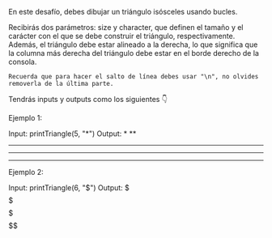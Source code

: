 En este desafío, debes dibujar un triángulo isósceles usando bucles.

Recibirás dos parámetros: size y character, que definen el tamaño y el carácter con el que se debe construir el triángulo, respectivamente. Además, el triángulo debe estar alineado a la derecha, lo que significa que la columna más derecha del triángulo debe estar en el borde derecho de la consola.

    Recuerda que para hacer el salto de línea debes usar "\n", no olvides removerla de la última parte.

Tendrás inputs y outputs como los siguientes 👇

Ejemplo 1:

Input: printTriangle(5, "*")
Output:
    *
   **
  ***
 ****
*****

Ejemplo 2:

Input: printTriangle(6, "$")
Output:
     $
    $$
   $$$
  $$$$
 $$$$$
$$$$$$